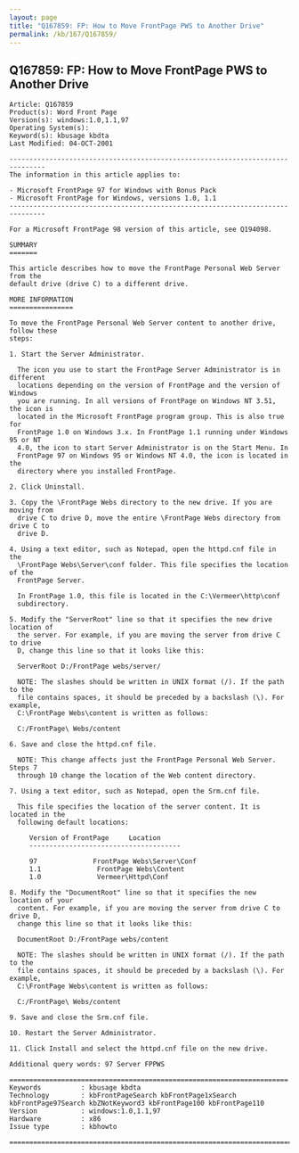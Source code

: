 ```yaml
---
layout: page
title: "Q167859: FP: How to Move FrontPage PWS to Another Drive"
permalink: /kb/167/Q167859/
---
```


## Q167859: FP: How to Move FrontPage PWS to Another Drive

	Article: Q167859
	Product(s): Word Front Page
	Version(s): windows:1.0,1.1,97
	Operating System(s): 
	Keyword(s): kbusage kbdta
	Last Modified: 04-OCT-2001
	
	-------------------------------------------------------------------------------
	The information in this article applies to:
	
	- Microsoft FrontPage 97 for Windows with Bonus Pack 
	- Microsoft FrontPage for Windows, versions 1.0, 1.1 
	-------------------------------------------------------------------------------
	
	For a Microsoft FrontPage 98 version of this article, see Q194098.
	
	SUMMARY
	=======
	
	This article describes how to move the FrontPage Personal Web Server from the
	default drive (drive C) to a different drive.
	
	MORE INFORMATION
	================
	
	To move the FrontPage Personal Web Server content to another drive, follow these
	steps:
	
	1. Start the Server Administrator.
	
	  The icon you use to start the FrontPage Server Administrator is in different
	  locations depending on the version of FrontPage and the version of Windows
	  you are running. In all versions of FrontPage on Windows NT 3.51, the icon is
	  located in the Microsoft FrontPage program group. This is also true for
	  FrontPage 1.0 on Windows 3.x. In FrontPage 1.1 running under Windows 95 or NT
	  4.0, the icon to start Server Administrator is on the Start Menu. In
	  FrontPage 97 on Windows 95 or Windows NT 4.0, the icon is located in the
	  directory where you installed FrontPage.
	
	2. Click Uninstall.
	
	3. Copy the \FrontPage Webs directory to the new drive. If you are moving from
	  drive C to drive D, move the entire \FrontPage Webs directory from drive C to
	  drive D.
	
	4. Using a text editor, such as Notepad, open the httpd.cnf file in the
	  \FrontPage Webs\Server\conf folder. This file specifies the location of the
	  FrontPage Server.
	
	  In FrontPage 1.0, this file is located in the C:\Vermeer\http\conf
	  subdirectory.
	
	5. Modify the "ServerRoot" line so that it specifies the new drive location of
	  the server. For example, if you are moving the server from drive C to drive
	  D, change this line so that it looks like this:
	
	  ServerRoot D:/FrontPage webs/server/
	
	  NOTE: The slashes should be written in UNIX format (/). If the path to the
	  file contains spaces, it should be preceded by a backslash (\). For example,
	  C:\FrontPage Webs\content is written as follows:
	
	  C:/FrontPage\ Webs/content
	
	6. Save and close the httpd.cnf file.
	
	  NOTE: This change affects just the FrontPage Personal Web Server. Steps 7
	  through 10 change the location of the Web content directory.
	
	7. Using a text editor, such as Notepad, open the Srm.cnf file.
	
	  This file specifies the location of the server content. It is located in the
	  following default locations:
	
	     Version of FrontPage     Location
	     --------------------------------------
	
	     97              FrontPage Webs\Server\Conf
	     1.1              FrontPage Webs\Content
	     1.0              Vermeer\Httpd\Conf
	
	8. Modify the "DocumentRoot" line so that it specifies the new location of your
	  content. For example, if you are moving the server from drive C to drive D,
	  change this line so that it looks like this:
	
	  DocumentRoot D:/FrontPage webs/content
	
	  NOTE: The slashes should be written in UNIX format (/). If the path to the
	  file contains spaces, it should be preceded by a backslash (\). For example,
	  C:\FrontPage Webs\content is written as follows:
	
	  C:/FrontPage\ Webs/content
	
	9. Save and close the Srm.cnf file.
	
	10. Restart the Server Administrator.
	
	11. Click Install and select the httpd.cnf file on the new drive.
	
	Additional query words: 97 Server FPPWS
	
	======================================================================
	Keywords          : kbusage kbdta 
	Technology        : kbFrontPageSearch kbFrontPage1xSearch kbFrontPage97Search kbZNotKeyword3 kbFrontPage100 kbFrontPage110
	Version           : windows:1.0,1.1,97
	Hardware          : x86
	Issue type        : kbhowto
	
	=============================================================================
	
